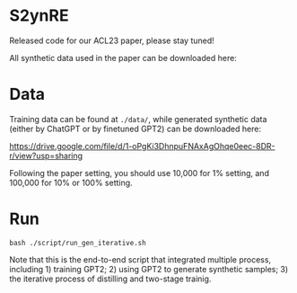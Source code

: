 # S2ynRE
Released code for our ACL23 paper, please stay tuned!

All synthetic data used in the paper can be downloaded here:


# Data

Training data can be found at `./data/`, while generated synthetic data (either by ChatGPT or by finetuned GPT2) can be downloaded here:

https://drive.google.com/file/d/1-oPgKi3DhnpuFNAxAgOhqe0eec-8DR-r/view?usp=sharing

Following the paper setting, you should use 10,000 for 1% setting, and 100,000 for 10% or 100% setting.

# Run

```
bash ./script/run_gen_iterative.sh
```

Note that this is the end-to-end script that integrated multiple process, including 1) training GPT2; 2) using GPT2 to generate synthetic samples; 3) the iterative process of distilling and two-stage trainig.